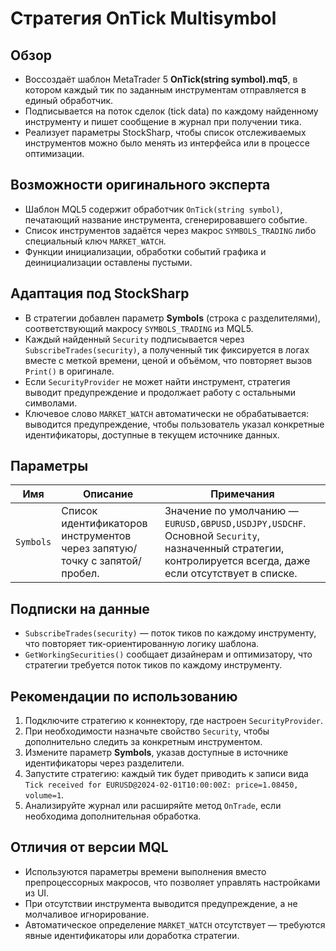 # Стратегия OnTick Multisymbol

## Обзор
- Воссоздаёт шаблон MetaTrader 5 **OnTick(string symbol).mq5**, в котором каждый тик по заданным инструментам отправляется в единый обработчик.
- Подписывается на поток сделок (tick data) по каждому найденному инструменту и пишет сообщение в журнал при получении тика.
- Реализует параметры StockSharp, чтобы список отслеживаемых инструментов можно было менять из интерфейса или в процессе оптимизации.

## Возможности оригинального эксперта
- Шаблон MQL5 содержит обработчик `OnTick(string symbol)`, печатающий название инструмента, сгенерировавшего событие.
- Список инструментов задаётся через макрос `SYMBOLS_TRADING` либо специальный ключ `MARKET_WATCH`.
- Функции инициализации, обработки событий графика и деинициализации оставлены пустыми.

## Адаптация под StockSharp
- В стратегии добавлен параметр **Symbols** (строка с разделителями), соответствующий макросу `SYMBOLS_TRADING` из MQL5.
- Каждый найденный `Security` подписывается через `SubscribeTrades(security)`, а полученный тик фиксируется в логах вместе с меткой времени, ценой и объёмом, что повторяет вызов `Print()` в оригинале.
- Если `SecurityProvider` не может найти инструмент, стратегия выводит предупреждение и продолжает работу с остальными символами.
- Ключевое слово `MARKET_WATCH` автоматически не обрабатывается: выводится предупреждение, чтобы пользователь указал конкретные идентификаторы, доступные в текущем источнике данных.

## Параметры
| Имя | Описание | Примечания |
| --- | --- | --- |
| `Symbols` | Список идентификаторов инструментов через запятую/точку с запятой/пробел. | Значение по умолчанию — `EURUSD,GBPUSD,USDJPY,USDCHF`. Основной `Security`, назначенный стратегии, контролируется всегда, даже если отсутствует в списке. |

## Подписки на данные
- `SubscribeTrades(security)` — поток тиков по каждому инструменту, что повторяет тик-ориентированную логику шаблона.
- `GetWorkingSecurities()` сообщает дизайнерам и оптимизатору, что стратегии требуется поток тиков по каждому инструменту.

## Рекомендации по использованию
1. Подключите стратегию к коннектору, где настроен `SecurityProvider`.
2. При необходимости назначьте свойство `Security`, чтобы дополнительно следить за конкретным инструментом.
3. Измените параметр **Symbols**, указав доступные в источнике идентификаторы через разделители.
4. Запустите стратегию: каждый тик будет приводить к записи вида `Tick received for EURUSD@2024-02-01T10:00:00Z: price=1.08450, volume=1`.
5. Анализируйте журнал или расширяйте метод `OnTrade`, если необходима дополнительная обработка.

## Отличия от версии MQL
- Используются параметры времени выполнения вместо препроцессорных макросов, что позволяет управлять настройками из UI.
- При отсутствии инструмента выводится предупреждение, а не молчаливое игнорирование.
- Автоматическое определение `MARKET_WATCH` отсутствует — требуются явные идентификаторы или доработка стратегии.
